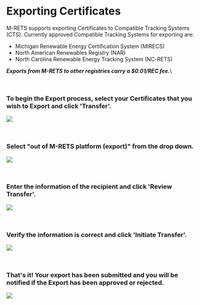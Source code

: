 # Exporting Certificates

M-RETS supports exporting Certificates to Compatible Tracking Systems (CTS). Currently approved Compatible Tracking Systems for exporting are:

-   Michigan Renewable Energy Certification System (MIRECS)
-   North American Renewables Registry (NAR)
-   North Carolina Renewable Energy Tracking System (NC-RETS)

***Exports from M-RETS to other registries carry a $0.01/REC fee.***\

<br>

### To begin the Export process, select your Certificates that you wish to Export and click 'Transfer'.

![](https://github.com/mrets/photos/blob/master/exporting_recs1.png?raw=true)

<br>

### Select "out of M-RETS platform (export)" from the drop down.

![](https://github.com/mrets/photos/blob/master/exporting_recs2.png?raw=true)

<br>

### Enter the information of the recipient and click 'Review Transfer'.

![](https://github.com/mrets/photos/blob/master/exporting_recs3.png?raw=true)

<br>

### Verify the information is correct and click 'Initiate Transfer'.

![](https://github.com/mrets/photos/blob/master/exporting_recs4.png?raw=true)

<br>

### That's it! Your export has been submitted and you will be notified if the Export has been approved or rejected.

![](https://github.com/mrets/photos/blob/master/exporting_recs5.png?raw=true)
